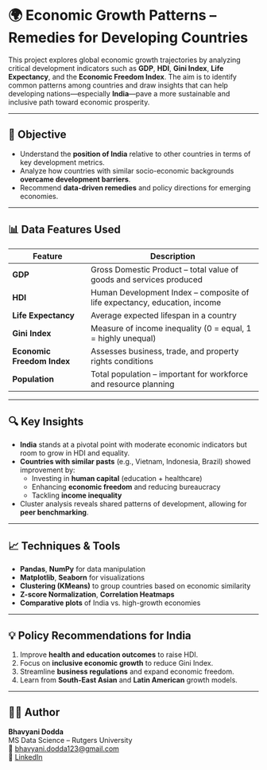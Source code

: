 # 🌍 Economic Growth Patterns – Remedies for Developing Countries

This project explores global economic growth trajectories by analyzing critical development indicators such as **GDP**, **HDI**, **Gini Index**, **Life Expectancy**, and the **Economic Freedom Index**. The aim is to identify common patterns among countries and draw insights that can help developing nations—especially **India**—pave a more sustainable and inclusive path toward economic prosperity.

---

## 🎯 Objective

- Understand the **position of India** relative to other countries in terms of key development metrics.
- Analyze how countries with similar socio-economic backgrounds **overcame development barriers**.
- Recommend **data-driven remedies** and policy directions for emerging economies.

---

## 📊 Data Features Used

| Feature                  | Description                                                                 |
|--------------------------|-----------------------------------------------------------------------------|
| **GDP**                  | Gross Domestic Product – total value of goods and services produced        |
| **HDI**                  | Human Development Index – composite of life expectancy, education, income  |
| **Life Expectancy**      | Average expected lifespan in a country                                      |
| **Gini Index**           | Measure of income inequality (0 = equal, 1 = highly unequal)                |
| **Economic Freedom Index** | Assesses business, trade, and property rights conditions                |
| **Population**           | Total population – important for workforce and resource planning            |

---

## 🔍 Key Insights

- **India** stands at a pivotal point with moderate economic indicators but room to grow in HDI and equality.
- **Countries with similar pasts** (e.g., Vietnam, Indonesia, Brazil) showed improvement by:
  - Investing in **human capital** (education + healthcare)
  - Enhancing **economic freedom** and reducing bureaucracy
  - Tackling **income inequality**
- Cluster analysis reveals shared patterns of development, allowing for **peer benchmarking**.

---

## 📈 Techniques & Tools

- **Pandas**, **NumPy** for data manipulation
- **Matplotlib**, **Seaborn** for visualizations
- **Clustering (KMeans)** to group countries based on economic similarity
- **Z-score Normalization**, **Correlation Heatmaps**
- **Comparative plots** of India vs. high-growth economies

---

## 💡 Policy Recommendations for India

1. Improve **health and education outcomes** to raise HDI.
2. Focus on **inclusive economic growth** to reduce Gini Index.
3. Streamline **business regulations** and expand economic freedom.
4. Learn from **South-East Asian** and **Latin American** growth models.

---

## 👩‍💻 Author

**Bhavyani Dodda**  
MS Data Science – Rutgers University  
📧 bhavyani.dodda123@gmail.com  
🔗 [LinkedIn](https://linkedin.com/in/bhavyani-dodda-414ab6195)
